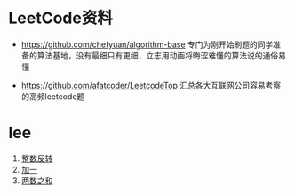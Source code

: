 # LeetCode资料
- https://github.com/chefyuan/algorithm-base
专门为刚开始刷题的同学准备的算法基地，没有最细只有更细，立志用动画将晦涩难懂的算法说的通俗易懂

- https://github.com/afatcoder/LeetcodeTop 汇总各大互联网公司容易考察的高频leetcode题


# lee


1. [整数反转](./reverse-integer.md)
2. [加一](./plus-one.md)
3. [两数之和](./two-sum.md)





